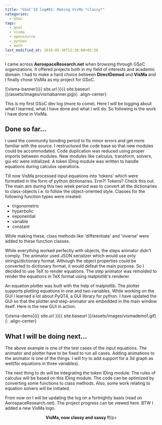 ```yaml
---
title: "GSoC'18 log#01: Making VisMa *classy*"
categories:
  - GSoC
tags:
  - gsoc
  - visma
  - opensource
  - python
  - math
last_modified_at: 2018-05-30T12:30:00+05:30
---
```



I came across **AerospaceResearch.net** when browsing through GSoC organizations. It offered projects both in my field of interests and academic domain. I had to make a hard choice between **DirectDemod** and **VisMa** and I finally chose VisMa as my project for GSoC.

![visma-banner]({{ site.url }}{{ site.baseurl }}/assets/images/vismabanner.jpg){: .align-center}

This is my first GSoC dev log (more to come). Here I will be logging about what I learned, what I have done and what I will do. So following is the work I have done in VisMa.

## Done so far...

I used the community bonding period to fix minor errors and get more familiar with the source. I restructured the code base so that new modules could be accommodated. Code duplication was reduced using proper imports between modules. New modules like calculus, transform, solvers, gui etc were initialized. A token IDing module was written to handle equations during calculus operations.

Till now VisMa processed input equations into 'tokens' which were formatted in the form of python dictionaries. Erm?! Tokens? Check this out.
The main aim during this two week period was to convert all the dictionaries to class-objects i.e. to follow the object-oriented style. Classes for the following function types were created:
- trigonometric
- hyperbolic
- exponential
- variable
- constant

While making these, class methods like 'differentiate' and 'inverse' were added to these function classes.

While everything worked perfectly with objects, the steps animator didn't comply. The animator used JSON serializer which would use only strings/dictionary format. Although the object properties could be converted to dictionary format, it would defeat the main purpose. So I decided to use TeX to render equations. The step animator was remolded to render the equations in TeX format using matplotlib's renderer.

An equation plotter was built with the help of matplotlib. The plotter supports plotting equations in one and two variables. While working on the GUI I learned a lot about PyQT4, a GUI library for python. I have updated the GUI so that the plotter and step-animator are embedded in the main window itself. Here is the new GUI in action.

![visma-demo]({{ site.url }}{{ site.baseurl }}/assets/images/vismademo1.gif){: .align-center}

## What I will be doing next...

The above example is one of the test cases of the input equations. The animator and plotter have to be fixed to run all cases. Adding animations to the animator is one of the things. I will try to add support for a 3d graph as well(for equations in three variables).

The next thing to do will be integrating the token IDing module. The rules of calculus will be based on this IDing module. The code can be optimized by converting some functions to class methods. Also, some work relating to equation solvers will be initiated.

From now on I will be updating the log on a fortnightly basis (read on AerospaceResearch.net). The project progress can be viewed here. BTW I added a new VisMa logo.

<p align="center"><b>VisMa, now classy and sassy !!</b>/p>
